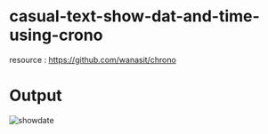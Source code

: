 # casual-text-show-dat-and-time-using-crono

resource : https://github.com/wanasit/chrono
<h1>Output </h1>

![showdate](https://user-images.githubusercontent.com/52910664/133375571-fa1ed8af-5792-42bc-b9f5-b5cba58fbff4.png)






